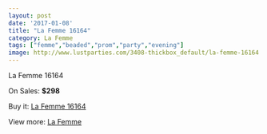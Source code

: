 ```yaml
---
layout: post
date: '2017-01-08'
title: "La Femme 16164"
category: La Femme
tags: ["femme","beaded","prom","party","evening"]
image: http://www.lustparties.com/3408-thickbox_default/la-femme-16164.jpg
---
```

La Femme 16164

On Sales: **$298**
<a href="https://www.lustparties.com/en/la-femme/1125-la-femme-16164.html"><amp-img layout="responsive" width="600" height="600" src="//www.lustparties.com/3408-thickbox_default/la-femme-16164.jpg" alt="La Femme 16164 0" /></a>
<a href="https://www.lustparties.com/en/la-femme/1125-la-femme-16164.html"><amp-img layout="responsive" width="600" height="600" src="//www.lustparties.com/3409-thickbox_default/la-femme-16164.jpg" alt="La Femme 16164 1" /></a>

Buy it: [La Femme 16164](https://www.lustparties.com/en/la-femme/1125-la-femme-16164.html "La Femme 16164")

View more: [La Femme](https://www.lustparties.com/en/4-la-femme "La Femme")